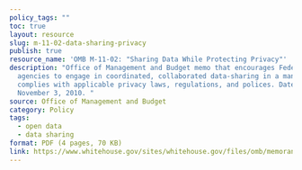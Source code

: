 ```yaml
---
policy_tags: ""
toc: true
layout: resource
slug: m-11-02-data-sharing-privacy
publish: true
resource_name: 'OMB M-11-02: "Sharing Data While Protecting Privacy"'
description: "Office of Management and Budget memo that encourages Federal
  agencies to engage in coordinated, collaborated data-sharing in a manner that
  complies with applicable privacy laws, regulations, and polices. Dated
  November 3, 2010. "
source: Office of Management and Budget
category: Policy
tags:
  - open data
  - data sharing
format: PDF (4 pages, 70 KB)
link: https://www.whitehouse.gov/sites/whitehouse.gov/files/omb/memoranda/2011/m11-02.pdf
---
```


